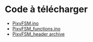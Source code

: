 # Code à télécharger

* [PixyFSM.ino](./PixyFSM.ino)
* [PixyFSM_functions.ino](.PixyFSM_functions.ino)
* [PixyFSM_header archive](../PixyFSM_header.zip)